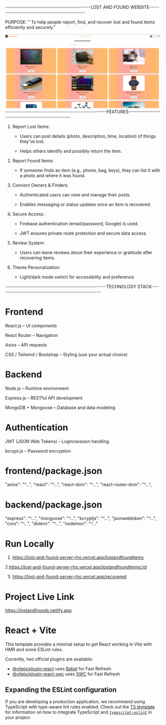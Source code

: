 -------------------------------------------LOST AND FOUND WEBSITE---------------------------------------------

PURPOSE: " To help people report, find, and recover lost and found items efficiently and securely."


![](https://github.com/Shdeveloper12/Lost-And-Found-Client/blob/main/lostandfound.jpg.png)
---------------------------------------------------FEATURES-------------------------------------------------

1. Report Lost Items:

    * Users can post details (photo, description, time, location) of things they've lost.

    * Helps others identify and possibly return the item.

2. Report Found Items:

    * If someone finds an item (e.g., phone, bag, keys), they can list it with a photo and where it was found.

3. Connect Owners & Finders:

    * Authenticated users can view and manage their posts.

    * Enables messaging or status updates once an item is recovered.

4. Secure Access:

    * Firebase authentication (email/password, Google) is used.

    * JWT ensures private route protection and secure data access.

5. Review System:

    * Users can leave reviews about their experience or gratitude after recovering items.

6. Theme Personalization:

    * Light/dark mode switch for accessibility and preference.
  


---------------------------------------------------TECHNOLOGY STACK----------------------------------------------------


# Frontend
React.js – UI components

React Router – Navigation

Axios – API requests

CSS / Tailwind / Bootstrap – Styling (use your actual choice)

# Backend
Node.js – Runtime environment

Express.js – RESTful API development

MongoDB + Mongoose – Database and data modeling

# Authentication
JWT (JSON Web Tokens) – Login/session handling

bcrypt.js – Password encryption


# frontend/package.json
"axios": "^...",
"react": "^...",
"react-dom": "^...",
"react-router-dom": "^...",


# backend/package.json
"express": "^...",
"mongoose": "^...",
"bcryptjs": "^...",
"jsonwebtoken": "^...",
"cors": "^...",
"dotenv": "^...",
"nodemon": "^..."


# Run Locally
1. https://lost-and-found-server-rho.vercel.app/lostandfounditems

2.https://lost-and-found-server-rho.vercel.app/lostandfounditems/:id 

3. https://lost-and-found-server-rho.vercel.app/recovered


# Project Live Link
https://lostandfounds.netlify.app



# React + Vite

This template provides a minimal setup to get React working in Vite with HMR and some ESLint rules.

Currently, two official plugins are available:

- [@vitejs/plugin-react](https://github.com/vitejs/vite-plugin-react/blob/main/packages/plugin-react) uses [Babel](https://babeljs.io/) for Fast Refresh
- [@vitejs/plugin-react-swc](https://github.com/vitejs/vite-plugin-react/blob/main/packages/plugin-react-swc) uses [SWC](https://swc.rs/) for Fast Refresh

## Expanding the ESLint configuration

If you are developing a production application, we recommend using TypeScript with type-aware lint rules enabled. Check out the [TS template](https://github.com/vitejs/vite/tree/main/packages/create-vite/template-react-ts) for information on how to integrate TypeScript and [`typescript-eslint`](https://typescript-eslint.io) in your project.
